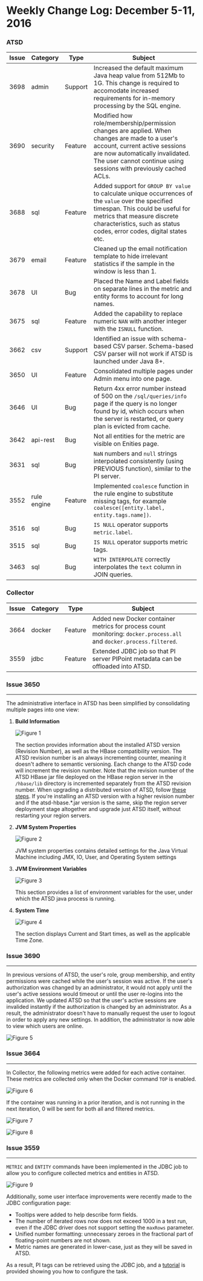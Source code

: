Weekly Change Log: December 5-11, 2016
======================================

### ATSD

| Issue| Category    | Type    | Subject                         |
|------|-------------|---------|---------------------------------|
| 3698 | admin       | Support     | Increased the default maximum Java heap value from 512Mb to 1G. This change is required to accomodate increased requirements for in-memory processing by the SQL engine. | 
| 3690 | security    | Feature | Modified how role/membership/permission changes are applied. When changes are made to a user's account, current active sessions are now automatically invalidated. The user cannot continue using sessions with previously cached ACLs. |
| 3688 | sql         | Feature     | Added support for `GROUP BY value` to calculate unique occurrences of the `value` over the specified timespan. This could be useful for metrics that measure discrete characteristics, such as status codes, error codes, digital states etc. | 
| 3679 | email       | Feature     | Cleaned up the email notification template to hide irrelevant statistics if the sample in the window is less than 1. | 
| 3678 | UI          | Bug     | Placed the Name and Label fields on separate lines in the metric and entity forms to account for long names. | 
| 3675 | sql         | Feature     | Added the capability to replace numeric `NAN` with another integer with the `ISNULL` function.|  
| 3662 | csv         | Support     | Identified an issue with schema-based CSV parser. Schema-based CSV parser will not work if ATSD is launched under Java 8+.|
| 3650 | UI          | Feature | Consolidated multiple pages under Admin menu into one page. |
| 3646 | UI          | Bug     | Return 4xx error number instead of 500 on the `/sql/queries/info` page if the query is no longer found by id, which occurs when the server is restarted, or query plan is evicted from cache. | 
| 3642 | api-rest    | Bug     | Not all entities for the metric are visible on Enities page. | 
| 3631 | sql         | Bug     | `NaN` numbers and `null` strings interpolated consistently (using PREVIOUS function), similar to the PI server. | 
| 3552 | rule engine | Feature | Implemented `coalesce` function in the rule engine to substitute missing tags, for example `coalesce([entity.label, entity.tags.name])`. | 
| 3516 | sql         | Bug     | `IS NULL` operator supports `metric.label`. | 
| 3515 | sql         | Bug     | `IS NULL` operator supports metric tags. | 
| 3463 | sql         | Bug     | `WITH INTERPOLATE` correctly interpolates the `text` column in JOIN queries. |

### Collector

| Issue| Category    | Type    | Subject                         |
|------|-------------|---------|---------------------------------|
| 3664 | docker      | Feature | Added new Docker container metrics for process count monitoring: `docker.process.all` and `docker.process.filtered`. |  
| 3559 | jdbc        | Feature | Extended JDBC job so that PI server PIPoint metadata can be offloaded into ATSD. | 

### Issue 3650
--------------

The administrative interface in ATSD has been simplified by consolidating multiple pages into one view:

1. **Build Information**

   ![Figure 1](Images/Figure1.png)

   The section provides information about the installed ATSD version (Revision Number), as well as the HBase compatibility version. The ATSD revision number is an always 
   incrementing counter, meaning it doesn't adhere to semantic versioning. Each change to the ATSD code will increment the revision number. Note that the revision number of the ATSD 
   HBase jar file deployed on the HBase region server in the `/hbase/lib` directory is incremented separately from the ATSD revision number. When upgrading a distributed version of ATSD, 
   follow [these steps](https://github.com/axibase/atsd-docs/blob/master/installation/cloudera.md#updating-atsd). If you're installing an ATSD version with a higher revision number and
   if the atsd-hbase.*.jar version is the same, skip the region server deployment stage altogether and upgrade just ATSD itself, without restarting your region servers.

2. **JVM System Properties**

   ![Figure 2](Images/Figure2.png)

   JVM system properties contains detailed settings for the Java Virtual Machine including JMX, IO, User, and Operating System settings

3. **JVM Environment Variables**

   ![Figure 3](Images/Figure3.png)

   This section provides a list of environment variables for the user, under which the ATSD java process is running.

4. **System Time**

   ![Figure 4](Images/Figure4.png)

   The section displays Current and Start times, as well as the applicable Time Zone.

### Issue 3690
--------------

In previous versions of ATSD, the user's role, group membership, and entity permissions were cached while the user's session was active. If the user's authorization was changed by an 
administrator, it would not apply until the user's active sessions would timeout or until the user re-logins into the application. We updated ATSD so that the user's 
active sessions are invalided instantly if the authorization is changed by an administrator. As a result, the administrator doesn't have to manually request the user to logout in order to 
apply any new settings. In addition, the administrator is now able to view which users are online.

![Figure 5](Images/Figure5.png)

### Issue 3664
--------------

In Collector, the following metrics were added for each active container. These metrics are collected only when the Docker command `TOP` is enabled. 

![Figure 6](Images/Figure6.png)

If the container was running in a prior iteration, and is not running in the next iteration, 0 will be sent for both all and filtered metrics.

![Figure 7](Images/Figure7.png)

![Figure 8](Images/Figure8.png)

### Issue 3559
--------------

`METRIC` and `ENTITY` commands have been implemented in the JDBC job to allow you to configure collected metrics and entities in ATSD. 

![Figure 9](Images/Figure9.png)

Additionally, some user interface improvements were recently made to the JDBC configuration page:

* Tooltips were added to help describe form fields.
* The number of iterated rows now does not exceed 1000 in a test run, even if the JDBC driver does not support setting the `maxRows` parameter.
* Unified number formatting: unnecessary zeroes in the fractional part of floating-point numbers are not shown.
* Metric names are generated in lower-case, just as they will be saved in ATSD.

As a result, PI tags can be retrieved using the JDBC job, and a [tutorial](https://github.com/axibase/axibase-collector-docs/blob/master/jobs/examples/pi/README.md) 
is provided showing you how to configure the task.

